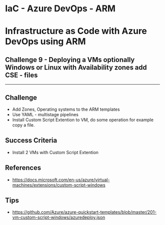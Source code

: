 # IaC - Azure DevOps - ARM
# Infrastructure as Code with Azure DevOps using ARM

## Challenge 9 - Deploying a VMs optionally Windows or Linux with Availability zones add CSE - files
---

## Challenge
- Add Zones, Operating systems to the ARM templates
- Use YAML - multistage pipelines
- Install Custom Script Extention to VM, do some operation for example copy a file.

## Success Criteria
- Install 2 VMs with Custom Script Extention


## References
- https://docs.microsoft.com/en-us/azure/virtual-machines/extensions/custom-script-windows

## Tips
- https://github.com/Azure/azure-quickstart-templates/blob/master/201-vm-custom-script-windows/azuredeploy.json